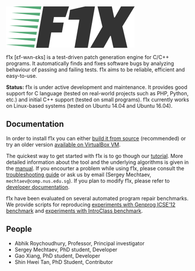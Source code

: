 ![logo](doc/logo.png)

f1x [ɛf-wʌn-ɛks] is a test-driven patch generation engine for C/C++ programs. It automatically finds and fixes software bugs by analyzing behaviour of passing and failing tests. f1x aims to be reliable, efficient and easy-to-use.

**Status:** f1x is under active development and maintenance. It provides good support for C language (tested on real-world projects such as PHP, Python, etc.) and initial C++ support (tested on small programs). f1x currently works on Linux-based systems (tested on Ubuntu 14.04 and Ubuntu 16.04).

## Documentation ##

In order to install f1x you can either [build it from source](doc/BuildFromSource.md) (recommended) or try an older version [available on VirtualBox VM](doc/VirtualBox.md).

The quickest way to get started with f1x is to go though our [tutorial](doc/Tutorial.md). More detailed information about the tool and the underlying algorithms is given in the [manual](doc/Manual.md). If you encourter a problem while using f1x, please consult the [troubleshooting guide](doc/Troubleshooting.md) or ask us by email (Sergey Mechtaev, `mechtaev@comp.nus.edu.sg`). If you plan to modify f1x, please refer to [developer documentation](doc/Development.md).

f1x have been evaluated on several automated program repair benchmarks. We provide scripts for reproducing [experiments with Genprog ICSE'12 benchmark](https://github.com/mechtaev/f1x-genprog-icse12) and [experiments with IntroClass benchmark](https://github.com/stan6/f1x-introclass).

## People ##

* Abhik Roychoudhury, Professor, Principal investigator
* Sergey Mechtaev, PhD student, Developer
* Gao Xiang, PhD student, Developer
* Shin Hwei Tan, PhD Student, Contributor
